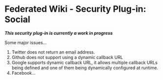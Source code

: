 # Federated Wiki - Security Plug-in: Social

_**This security plug-in is currently a work in progress**_

Some major issues...

1. Twitter does not return an email address.
2. Github does not support using a dynamic callback URL
3. Google supports dynamic callback URL, it allows multiple callback URLs
being defined and one of them being dynamically configured at runtime.
4. Facebook...

